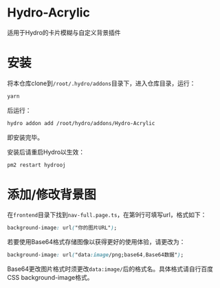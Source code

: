 # Hydro-Acrylic
适用于Hydro的卡片模糊与自定义背景插件

# 安装
将本仓库clone到`/root/.hydro/addons`目录下，进入仓库目录，运行：
```bash
yarn
```
后运行：
```bash
hydro addon add /root/hydro/addons/Hydro-Acrylic
```
即安装完毕。

安装后请重启Hydro以生效：
```bash
pm2 restart hydrooj
```

# 添加/修改背景图
在`frontend`目录下找到`nav-full.page.ts`，在第9行可填写url，格式如下：
```css
background-image: url("你的图片URL");
```
若要使用Base64格式存储图像以获得更好的使用体验，请更改为：
```css
background-image: url("data:image/png;base64,Base64数据");
```
Base64更改图片格式时须更改`data:image/`后的格式名。具体格式请自行百度CSS background-image格式。

